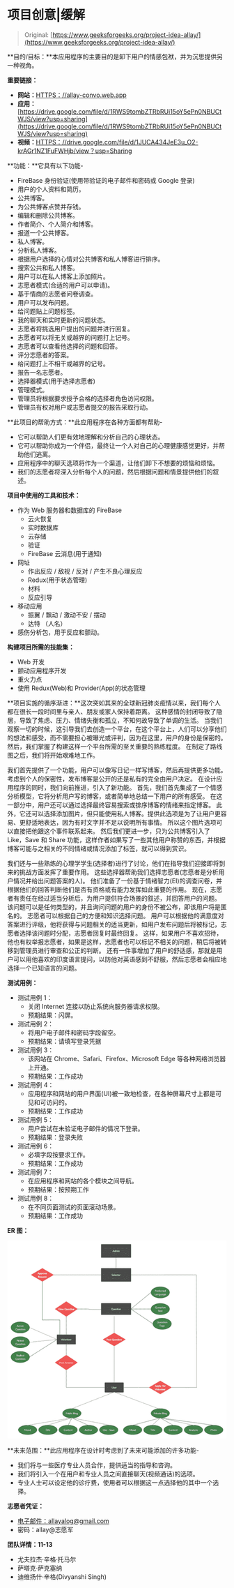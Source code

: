 # 项目创意|缓解

> Original: [https://www.geeksforgeeks.org/project-idea-allay/](https://www.geeksforgeeks.org/project-idea-allay/)

**目的/目标：**本应用程序的主要目的是卸下用户的情感包袱，并为沉思提供另一种视角。

**重要链接：**

*   **网站：**[HTTPS：//allay-convo.web.app](https://allay-convo.web.app)
*   **应用：**[https://drive.google.com/file/d/1RWS9tombZTRbRUi15oY5ePn0NBUCtWJS/view?usp=sharing](https://drive.google.com/file/d/1RWS9tombZTRbRUi15oY5ePn0NBUCtWJS/view?usp=sharing)
*   **视频：**[HTTPS：//drive.google.com/file/d/1JUCA434JeE3u_O2-krAGr1NZ1FuFWHjb/view？usp=Sharing](https://drive.google.com/file/d/1JUcA434JeE3u_o2-krAGr1NZ1FuFWHjb/view?usp=sharing)

**功能：**它具有以下功能-

*   FireBase 身份验证(使用带验证的电子邮件和密码或 Google 登录)
*   用户的个人资料和简历。
*   公共博客。
*   为公共博客点赞并存钱。
*   编辑和删除公共博客。
*   作者简介、个人简介和博客。
*   报道一个公共博客。
*   私人博客。
*   分析私人博客。
*   根据用户选择的心情对公共博客和私人博客进行排序。
*   搜索公共和私人博客。
*   用户可以在私人博客上添加照片。
*   志愿者模式(合适的用户可以申请)。
*   基于情商的志愿者问卷调查。
*   用户可以发布问题。
*   给问题贴上问题标签。
*   我的聊天和实时更新的问题状态。
*   志愿者将挑选用户提出的问题并进行回复。
*   志愿者可以将无关或越界的问题打上记号。
*   志愿者可以查看他选择的问题和回答。
*   评分志愿者的答案。
*   给问题打上不相干或越界的记号。
*   报告一名志愿者。
*   选择器模式(用于选择志愿者)
*   管理模式。
*   管理员将根据要求授予合格的选择者角色访问权限。
*   管理员有权对用户或志愿者提交的报告采取行动。

**此项目的帮助方式：**此应用程序在各种方面都有帮助-

*   它可以帮助人们更有效地理解和分析自己的心理状态。
*   它可以帮助你成为一个伴侣，最终让一个人对自己的心理健康感觉更好，并帮助他们逃离。
*   应用程序中的聊天选项将作为一个渠道，让他们卸下不想要的烦恼和烦恼。
*   我们的志愿者将深入分析每个人的问题，然后根据问题和情景提供他们的叙述。

**项目中使用的工具和技术：**

*   作为 Web 服务器和数据库的 FireBase
    *   云火恢复
    *   实时数据库
    *   云存储
    *   验证
    *   FireBase 云消息(用于通知)
*   网址
    *   作出反应 / 敌视 / 反对 / 产生不良心理反应
    *   Redux(用于状态管理)
    *   材料
    *   反应引导
*   移动应用
    *   振翼 / 飘动 / 激动不安 / 摆动
    *   达特 （人名）
*   感伤分析包，用于反应和颤动。

**构建项目所需的技能集：**

*   Web 开发
*   颤动应用程序开发
*   重火力点
*   使用 Redux(Web)和 Provider(App)的状态管理

**项目实施的循序渐进：**这次突如其来的全球新冠肺炎疫情以来，我们每个人都在很长一段时间里与亲人、朋友或家人保持着距离。 这种感情的封闭导致了隐居，导致了焦虑、压力、情绪失衡和孤立，不知何故导致了单调的生活。 当我们观察一切的时候，这引导我们去创造一个平台，在这个平台上，人们可以分享他们的想法和感受，而不需要担心被曝光或评判，因为在这里，用户的身份是保密的。 然后，我们掌握了构建这样一个平台所需的至关重要的熟练程度。 在制定了路线图之后，我们将开始艰难地工作。

我们首先提供了一个功能，用户可以像写日记一样写博客，然后再提供更多功能。 考虑到个人的保密性，发布博客是公开的还是私有的完全由用户决定。 在设计应用程序的同时，我们向前推进，引入了新功能。 首先，我们首先集成了一个情感分析模型，它将分析用户写的博客，或者简单地总结一下用户的所有感受。 在这一部分中，用户还可以通过选择最终容易搜索或排序博客的情绪来指定博客。 此外，它还可以选择添加图片，但只能使用私人博客。提供此选项是为了让用户更容易、更舒适地表达，因为有时文字并不足以说明所有事情。 所以这个图片选项可以直接把他跟这个事件联系起来。 然后我们更进一步，只为公共博客引入了 Like，Save 和 Share 功能，这样作者如果写了一些其他用户称赞的东西，并根据博客可能与之相关的不同情绪或情况添加了标签，就可以得到赏识。

我们还与一些熟练的心理学学生(选择者)进行了讨论，他们在指导我们迎接即将到来的挑战方面发挥了重要作用。 这些选择器帮助我们选择志愿者(志愿者是分析用户情况并给出问题答案的人)。 他们准备了一份基于情绪智力(EI)的调查问卷，并根据他们的回答判断他们是否有资格或有能力发挥如此重要的作用。 现在，志愿者有责任在经过适当分析后，为用户提供符合场景的叙述，并回答用户的问题。 该问题可以是任何类型的，并且询问问题的用户的身份不被公布，即该用户将是匿名的。 志愿者可以根据自己的方便和知识选择问题。 用户可以根据他的满意度对答案进行评级，他将获得与问题相关的适当更新，如用户发布问题后将被标记，志愿者选择该问题时分配，志愿者回复时最终回复。 这样，如果用户不喜欢招待，他也有权举报志愿者，如果是这样，志愿者也可以标记不相关的问题，稍后将被转移到管理员进行审查和公正的判断。 还有一件事增加了用户的舒适感，那就是用户可以用他喜欢的印度语言提问，以防他对英语感到不舒服，然后志愿者会相应地选择一个已知语言的问题。

**测试用例：**

*   测试用例 1：
    *   关闭 Internet 连接以防止系统向服务器请求权限。
    *   预期结果：闪屏。
*   测试用例 2：
    *   将用户电子邮件和密码字段留空。
    *   预期结果：请填写登录凭据
*   测试用例 3：
    *   该网站在 Chrome、Safari、Firefox、Microsoft Edge 等各种网络浏览器上开通。
    *   预期结果：工作成功
*   测试用例 4：
    *   应用程序和网站的用户界面(UI)被一致地检查，在各种屏幕尺寸上都是可见和可访问的。
    *   预期结果：工作成功
*   测试用例 5：
    *   用户尝试在未验证电子邮件的情况下登录。
    *   预期结果：登录失败
*   测试用例 6：
    *   必填字段按要求工作。
    *   预期结果：工作成功
*   测试用例 7：
    *   在应用程序和网站的各个模块之间导航。
    *   预期结果：按预期工作
*   测试用例 8：
    *   在不同页面测试的页面滚动场景。
    *   预期结果：工作成功

**ER 图：**

![](img/96fe15fef361c5f2663fc4648b61f4f8.png)

**未来范围：**此应用程序在设计时考虑到了未来可能添加的许多功能-

*   我们将与一些医疗专业人员合作，提供适当的指导和咨询。
*   我们将引入一个在用户和专业人员之间直接聊天(视频通话)的选项。
*   专业人士可以设定他的诊疗费，使用者可以根据这一点选择他的其中一个选择。

**志愿者凭证：**

*   <u>电子邮件：</u>allayalog@gmail.com
*   密码：allay@志愿军

**团队详情：11-13**

*   尤夫拉杰·辛格·托马尔
*   萨塔克·萨克塞纳
*   迪维扬什·辛格(Divyanshi Singh)